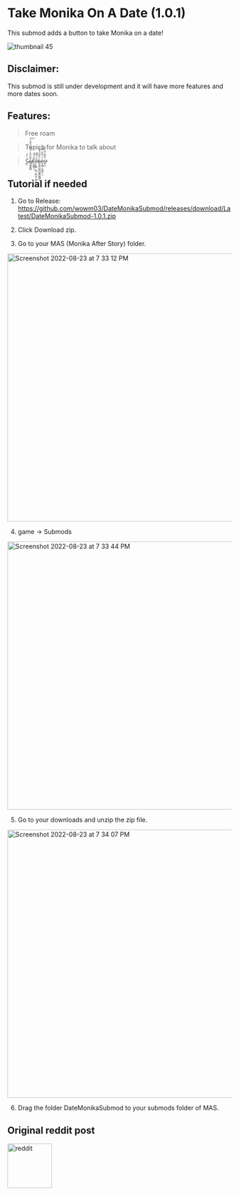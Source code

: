 # Take Monika On A Date (1.0.1)

This submod adds a button to take Monika on a date!

![thumbnail 45](https://user-images.githubusercontent.com/112249447/187029466-1b9df12c-4245-4c93-afe7-ee02cc99f2a1.png)

## Disclaimer:
This submod is still under development and it will have more features and more dates soon.

## Features:
> Free roam

> Topics for Monika to talk about

> S̶̢̍̀͛́͘ę̸͇͈̻̲͒͂̑͒̾̈́͌̈́͒̐͐̕͝c̶̠͇̲̜̗̀̎̈́̄͘͝ř̵̞̙͇̣̣̻̩̫̪̝͓̤͚̗̉̿́̕ę̶̢̲̰͖̪̺̱͇̮̪̻͍͐͛̎̏̂́̐̓ẗ̶͔̳̤̯̺̭͓̤͔́͗̅͋̿̈́͛s̵̖̼͗͒̃̅̓͂̀̎̌̕̕

## Tutorial if needed

1. Go to Release: https://github.com/wowm03/DateMonikaSubmod/releases/download/Latest/DateMonikaSubmod-1.0.1.zip

2. Click Download zip.

3. Go to your MAS (Monika After Story) folder.
<img width="603" alt="Screenshot 2022-08-23 at 7 33 12 PM" src="https://user-images.githubusercontent.com/90627231/186147603-eddf0e7c-35b9-4a3b-b0b6-e2014acbd7fd.png">

4. game -> Submods
<img width="603" alt="Screenshot 2022-08-23 at 7 33 44 PM" src="https://user-images.githubusercontent.com/90627231/186147706-e8911847-44ca-46cd-91d7-922d2d8fab4d.png">

5. Go to your downloads and unzip the zip file.
<img width="603" alt="Screenshot 2022-08-23 at 7 34 07 PM" src="https://user-images.githubusercontent.com/90627231/186147792-5e31497a-5e63-4f96-9b3a-8008febe5fda.png">

6. Drag the folder DateMonikaSubmod to your submods folder of MAS.

## Original reddit post
<a href="https://www.reddit.com/r/MASFandom/comments/vy49yn/take_monika_on_a_date_submod_the_park/">
<img alt="reddit" src="https://cdn-icons-png.flaticon.com/512/2111/2111459.png" width="100">
